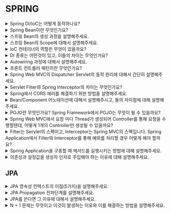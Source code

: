 # SPRING

<details>
<summary>
Spring DI/IoC는 어떻게 동작하나요?
</summary>
</details>

<details>
<summary>
Spring Bean이란 무엇인가요?
</summary>
<hr/>
<br/>
스프링에서는 제어권을 역전하여 객체의 생성을 스프링 프레임 워크에서 담당하게 됩니다. 사용자는 new 생성자를 이용하지 않고 스프링에 의해 관리 당하는 자바 객체를 사용하게 됩니다. 

이 객체를 **스프링 빈(bean)** 이라고 부릅니다. 빈 객체는 스프링 IoC 컨테이너에 의해 초기화, 생성, 소멸 등의 관리를 받고 의존성 주입을 통해 다른 빈이나 스프링 컴포넌트들과 상호작용할 수 있습니다. 이를 통해 느슨한 결합을 가능하게 합니다.


</details>

<details>
<summary>
스프링 Bean의 생성 과정을 설명해주세요.
</summary>
<hr/>
<br/>
스프링 컨테이너는 빈 객체 생성 → 의존 관계 주입 → 초기화 → 소멸 단계의 생명 주기를 가지고 있습니다. 

Bean은 스프링 컨테이너에 의해 생명주기를 관리하며 **빈 초기화방법은 @PostConstruct** 를 **빈 소멸**에서는 **@PreDestroy** (종료 콜백) 를 사용합니다.

생성한 스프링 빈을 등록할 때는 ComponentScan을 이용하거나 @Configuration 의 @Bean 을 사용하여 빈 설정파일에 직접 빈을 등록할 수 있습니다.


</details>

<details>
<summary>
스프링 Bean의 Scope에 대해서 설명해주세요.
</summary>
<hr/>
<br/>

빈스코프란 빈이 존재할 수 있는 범위를 의미합니다. 

각 범위 및 생성 관리 방식에 따라 종류가 나누어 지며 총 여섯가지의 스코프가 있습니다.

- **Singleton** - 기본 스코프로, 각각의 IoC 컨테이너당 Bean 인스턴스 하나만 생성됩니다. 따라서, 요청 시 동일한 인스턴스를 반환하는 것이 특징입니다. 
✨ GOF 패턴의 싱글톤 패턴과는 다른 것
- **Prototype** - 클라이언트가 요청할 때 마다 새로운 Bean 인스턴스가 생성됩니다. 즉, 빈이 다른 빈에 주입되거나 getBean() 메서드를 통해 요청합니다. Stateful Bean(요청이 독립적인 환경)에는 프로토타입 스코프를 사용해야 하고 Stateless Bean(상태 공유가 허용되지 않을 때)에는 싱글톤 스코프를 사용해야 합니다.
    
    [+) 프로토 타입 + 싱글톤 타입](https://docs.spring.io/spring-framework/reference/core/beans/factory-scopes.html#beans-factory-scopes-sing-prot-interaction)
    
- **Web Scope** - 웹 환경에서만 동작하는 형태입니다.
    - request - 각 HTTP 요청이 생성될 때마다 Bean이 생성되고, 해당 요청이 끝날 때 소멸합니다. 각각의 HTTP 요청마다 별도의 빈 인스턴스가 생성되고 관리됩니다.
    - session - Bean은 HTTP 세션당 하나씩 생성되고, 세션 종료시 소멸합니다.
    - application - 서블릿 컨텍스트 당 하나의 Bean 인스턴스를 생성하여 서블릿 컨텍스트와 동일한 생명주기를 가집니다. 이는 전체 웹 애플리케이션에서 동유됩니다.
    - web socket - websoket 세션당 하나의 Bean 인스턴스를 유지합니다.

🔗 https://docs.spring.io/spring-framework/reference/core/beans/factory-scopes.html#beans-factory-scopes-sing-prot-interaction

</details>

<details>
<summary>
IoC 컨테이너의 역할은 무엇이 있을까요?
</summary>
</details>

<details>
<summary>
DI 종류는 어떤것이 있고, 이들의 차이는 무엇인가요?
</summary>
  
</details>

<details>
<summary>
Autowiring 과정에 대해서 설명해주세요.
</summary>  
</details>

<details>
<summary>
프론트 컨트롤러 패턴이란 무엇인가요?
</summary>
<hr/>
<br/>

![image](https://github.com/luminousol/backend-cs-study/assets/130022922/a284382e-64da-46b2-95f2-1025655004dc)


**프론트 컨트롤러 패턴(Front Controller Pattern)** 은 웹 애플리케이션의 디자인 패턴 중 하나로, 중앙의 컨트롤러가 모든 HTTP 요청을 받아서 적합한 컨트롤러에 위임하는 역할을 합니다. 

모든 요청은 먼저 프론트 컨트롤러를 거치게 되므로, 공통 처리 로직(인증, 로깅, 세션 관리 등)을 프론트 컨트롤러에서 수행할 수 있습니다. 

프론트 컨트롤러는 요청을 알맞은 핸들러나 컨트롤러로 전달(디스패치)합니다. 이를 통해 애플리케이션의 **흐름을 중앙에서 관리** 할 수 있습니다.

프론트 컨트롤러는 처리 결과에 따라 적절한 뷰를 선택하고 응답을 구성할 수 있습니다.

모든 요청 처리 중 발생하는 예외를 **중앙에서 관리**하고 적절한 응답을 제공할 수 있습니다.

프론트 컨트롤러 패턴의 예로는 Java의 Spring Framework의 **DispatcherServlet** 이나 Java EE의 **Servlet** 등이 있습니다. 이들은 웹 애플리케이션에서 모든 요청을 초기에 받아들이고 적절한 컨트롤러나 핸들러로 요청을 전달하는 역할을 합니다.


</details>

<details>
<summary>
Spring Web MVC의 Dispatcher Servlet의 동작 원리에 대해서 간단히 설명해주세요.
</summary>
</details>

<details>
<summary>
 Servlet Filter와 Spring Interceptor의 차이는 무엇인가요?
 </summary>

<br/>

![img1 daumcdn (5)](https://github.com/codestates-seb/seb45_main_006/assets/129938243/7955d55e-ae41-414b-8f6b-fb428547f27a)
서블릿 필터란 요청이 들어왓을 때 Dispacher Servlet 에 전달되기 전 또는 후에 URL 패턴에 부가적인 작업을 처리할 수 있는 기능이다.

필터는 웹 Context 등록되고

**요청 → WAS → 필터 1~N → 서블릿 → 컨트롤러** 순으로 처리되고 Filter 인터페이스를 사용하여 구현한다

<pre>
java
public interface Filter {

    public default void init(FilterConfig filterConfig) throws ServletException {}
    

// 이 메서드를 오버라이딩하여 구현
    public void doFilter(ServletRequest request, ServletResponse response,
            FilterChain chain) throws IOException, ServletException;
// 자원 반환
    public default void destroy() {}

}
</pre>

필터는 공통 로깅, 인증, 인가 등 에 사용한다

![img1 daumcdn (7)](https://github.com/codestates-seb/seb45_main_006/assets/129938243/3c15fef4-2bb6-447f-8787-4b4de493c146)

인터셉터는 스프링 MVC 가 제공하는 기능으로 Dispatcher Serlvet와 Controller 호출 전에 호출 된다.
인터셉터는 스프링 Context에 등록되며

**HTTP 요청 -> WAS -> 필터 -> 서블릿 -> 스프링 인터셉터1 ~ N -> 컨트롤러**

순으로 호출되고 HandlerInterceptor로 구현한다.

<pre>
java
public interface HandlerInterceptor 

//  boolean으로 반환되면 계속 진행 false면 멈춤(컨트롤러 호출 전)
    default boolean preHandle(HttpServletRequest request, HttpServletResponse response, Object handler)
	throws Exception {
        return true;
    }
// HaddlerAdaptor 호출 후 실행(컨틀롤러 호출 후)    
    default void postHandle(HttpServletRequest request, HttpServletResponse response,
	Object handler, @Nullable ModelAndView modelAndView) throws Exception {
    }
-> 하위에서 예외가 발생하면 호출하지 않음
-> JSON 형태 데이터를 쓰는 RestController에선 잘 사용안

// 요청이 완료된 후 실행(뷰 렌더링 후 실행)        
    default void afterCompletion(HttpServletRequest request, HttpServletResponse response,
	Object handler, @Nullable Exception ex) throws Exception {
    }
-> 하위에서 예외가 생겨도 반드시 호출
}
</pre>

둘의 차이점
![img1 daumcdn (6)](https://github.com/codestates-seb/seb45_main_006/assets/129938243/1de2c2bb-7192-4f29-9e63-b1b4a433f549)

결론적으로 필터는 특정 요청과 컨트롤러에 관계 없이 전역적으로 처리하는 작업,

웹 어플리케이션 전반적으로 사용되는 기능을 구현할 때 적용하고

인터셉터는 클라이언트의 요청과 관련된 작업에 대해 추가적인 요구사항을 만족해야 할 때 적용한다.
</details>


<details>
<summary>
Spring에서 CORS 에러를 해결하기 위한 방법을 설명해주세요.
</summary>

<br/>

먼저 SOP(Same Origin Policy)란 어떤 출처(Origin)에서 불러온 문서나 스크립트가 다른 출처에서

가져온 리소스와 상호작용하는 것을 제한하는 보안 방식

두 객체의 프로토콜, 호스트, 포트가 모두 일치하면 같은 출처를 가졌다고 말함

HTTP, HTTPS 포트는 생략 가능 / 80과 443

출처(Origin)은 URL에서 프로토콜, 호스트, 포트를 합친 것을 의미

| URL | 결과 | 이유 |
| --- | --- | --- |
| http://example.com/app1/index.htmlhttp://example.com/app2/index.html | 동일 출처 | 프로토콜(http)와 호스트(example.com) 일치 |
| http://Example.com:80  http://example.com | 동일 출처 | HTTP의 기본 포트는 80이므로 생략가능 하기에 동일 출처(대소문자는 동일한 것으로 간주) |
| http://example.com/app1 https://example.com/app2 | 다른 출처 | 서로 프로토콜(http, https)가 다름 |
| http://www.example.com http://myapp.example.com | 다른 출처 | 서로 호스트가 다름 |
| http://example.com http://example.com:8080 | 다른 출처 | 서로 포트가 다름 |

domainA/pg2라는 페이지에서는 이전 페이지인 domainA/pg라는 페이지는 같은 출처이기 때문에

동일한 로그인 정보를 가지고 서비스를 이용할 수 있지만 domainB/pg는 다른 출처이기 때문에

잘못된 결과를 초래할 수 있음

→ 여기서 SOP가 기능을 발휘

1. domainA 에서 요청(domainB)의 출처(Origin)을 확인
2. domainB의 요청이기 때문에 domainA과 다른 출처 즉 cross origin이라 판단
3. domainB의 요청을 받아들이지 않음

만약 다른 출처 리소스가 필요하다면? CORS를 사용

CORS는 다른 출처의 자원을 공유함

추가적인 HTTP 헤더를 사용하여 출처에서 실행 중인 웹 어플리케이션의 **다른 출처**의

선택한 자원에 **접근할 수 있는 권한**을 부여함

![img1 daumcdn (8)](https://github.com/codestates-seb/seb45_main_006/assets/129938243/dffece9f-b311-4d21-8d0b-995e4e96b8dc)
![img1 daumcdn (9)](https://github.com/codestates-seb/seb45_main_006/assets/129938243/4665476c-46ec-42a1-9455-806c22d58b94)

CORS를 해결하기 위해서는

<pre>
java
 @Bean
    CorsConfigurationSource corsConfigurationSource() {
        CorsConfiguration configuration = new CorsConfiguration();
        configuration.setAllowedOrigins(Arrays.asList("URL"));

        UrlBasedCorsConfigurationSource source = new UrlBasedCorsConfigurationSource();
        source.registerCorsConfiguration("/**", configuration);

        return source;
    }
</pre>

이 예시는 스프링시큐리티 인데 CorsConfigurationSource 에 CORS 설정을 하고 빈으로 등록하면 해당 URL에 대한 CORS가 가능해진다.

</details>

<details>
<summary>
Bean/Component 어노테이션에 대해서 설명해주시고, 둘의 차이점에 대해 설명해주세요.
</summary>
</details>

<details>
<summary>
POJO란 무엇인가요? Spring Framework에서 POJO는 무엇이 될 수 있을까요?
</summary>
<hr/>
<br/>

POJO(Plain Old Java Object)란 객체 지향적 원리에 충실하면서 
**환경과 기술에 종속되지 않고 필요에 따라 재활용 가능**한 확장에 제한이 없는 자바 오브젝트를 의미합니다.

SPRING에서는 **도메인과 비즈니스 로직을 수행하는 객체**, DTO, 
컨테이너에 의해 관리되는 오브젝트들, 레포지토리와 DAO 클래스(서비스 클래스)가 POJO의 대상이 될 수 있습니다.

스프링 프레임워크에서는 POJO의 사용으로 개발자들은 비즈니스 로직에 
더욱 집중할 수 있으며 테스트 용이성을 높이고 코드의 유지 보수성 또한 높일 수 있습니다.

</details>

<details>
<summary>
Spring Web MVC에서 요청 마다 Thread가 생성되어 Controller를 통해 요청을 수행할텐데, 어떻게 1개의 Controller만 생성될 수 있을까요?
</summary>
<hr/>
<br/>

스프링 Web MVC 에서 컨트롤러가 하나만 생성되는 이유는 **Bean과 Scope(범위)** 때문입니다.

스프링 프레임워크는 IoC 컨테이너를 통해 애플리케이션의 객체 생명주기와 의존성을 관리하는데 
컨테이너 내에서 객체는 **Bean**으로 정의되며 이 Bean들은 다양한 **Scope**를 가질 수 있습니다.

기본적으로 스프링에서 모든 빈은 **싱글톤 스코프**를 가지는데 컨테이너당 
Bean 인스턴스 하나만 생성되는 것으로 요청 시 동일한 인스턴스를 반환하는 것을 말합니다. 
따라서 하나의 Controller가 정의되면 **하나의 인스턴스만 생성하**고 
이후 모든 요청에 대해 **같은 Controller 인스턴스를 재사용**하게 됩니다.

싱글톤 스코프와 Spring MVC 컨트롤러의 상태를 갖지 않는 특징(멤버 변수가 없거나, 있는 경우에도 읽기 전용 이거나 스레드로부터 안전한 객체를 참조)때문에 
동시에 여러 요청이 처리 되어도 컨트롤러 상태에 대한 경쟁조건이 발생하지 않음을 보장합니다. 
→ S**pring MVC 컨트롤러의 thread-safe 한 설계**로 인해 모든 요청이 동일한 인스턴스를 안전하게 통과할 수 있음

</details>

<details>
<summary>
Filter는 Servlet의 스펙이고, Interceptor는 Spring MVC의 스펙입니다. Spring Application에서 Filter와 Interceptor를 통해 예외를 처리할 경우 어떻게 해야 할까요?
</summary>

<br/>

필터는 DispatcherServlet 외부에 존재하기 스프링의 도움을 받지 못해 예외가 발생했을 때 ErrorController에서 처리해야 한다.

만약 필터에서 MemberNotFoundException이 던져졌다면, 에러가 처리되지 않고 Dispatcher Servlet까지 전달된다. 서블릿은 예외가 핸들링 되기를 기대했지만, 
예외가 그대로 올라와서 예상치 못한 Exception을 만난 상황이다.
-> 따라서 내부에 문제가 있다고 판단하여 500 Status로 응답을 반환한다.
-> 이를 해결하려면 필터에서 다음과 같이 응답(Response) 객체에 예외 처리가 필요하다.

<pre>
java
public class MyFilter implements Filter {

    @Override
    public void doFilter(ServletRequest request, ServletResponse response, FilterChain chain) throws IOException, ServletException {
        HttpServletResponse servletResponse = (HttpServletResponse) response;
        servletResponse.setStatus(HttpServletResponse.SC_NOT_FOUND);
        servletResponse.getWriter().print("Member Not Found");
    }
}
</pre>>
    
인터셉터는 DispatcherServlet 내부에, Spring Context에 존재하기 때문에 @ControllerAdvice, @ExceptionAdvice 등 적용해서 처리할 수 있다.
예
<pre>
java
@RestControllerAdvice
public class GlobalExceptionAdvice {
    @ExceptionHandler
    public ResponseEntity handleBusinessLogicException(BusinessLogicException e) {
        final ErrorResponse response = ErrorResponse.of(e.getExceptionCode());

        return new ResponseEntity<>(response, HttpStatus.valueOf(e.getExceptionCode().getStatus()));
    }
}
</pre>
</details>

<details>
<summary>
Spring Application을 구동할 때 메서드를 실행시키는 방법에 대해 설명해주세요.
</summary>
<hr/>
<br/>

Spring Application을 구동할 때 특정 메서드를 실행하고자 할 때 다양한 방법이 있습니다.

**Command Line Runner & Application Runner**
    
<details>
<summary>
Spring Application이 시작된 후에 특정 코드를 실행하고 싶을 때 사용됩니다. 
두 인터페이스 모두 ‘run’ 메서드를 오버라이드 하여 사용합니다
</summary>

- ApplicationRunner는 ApplicationArguments를 인자로 받아들이는 반면, CommandLineRunner는 Java의 일반적인 String[] args를 인자로 받습니다.
- 컴포넌트로 선언하고 필요한 의존성을 주입하여 사용할 수 있습니다..

<pre>
@Component
public class MyRunner implements CommandLineRunner {

    @Override
    public void run(String... args) {
        // 실행하고 싶은 코드
    }
}
</pre>
</details>

**@EventListener**
<details>
<summary>
ApplicationContext가 초기화되거나 새로고침될 때 발생하는 이벤트를 처리하고 싶을 때 사용됩니다.
</summary>

- 애플리케이션이 완전히 시작된 후에 코드를 실행해야 할 필요가 있을 때 유용합니다.
<pre>
@Component
public class MyStartupRunner {

    @EventListener
    public void onApplicationEvent(ContextRefreshedEvent event) {
        // 실행하고 싶은 코드
    }
}
</pre>

- 이 이벤트는 Spring 애플리케이션이 시작된 후 발행됩니다.
<pre>
@Component
public class MyStartupRunner {

    @EventListener(ApplicationReadyEvent.class)
    public void doSomethingAfterStartup() {
        // 실행하고 싶은 코드
    }
}
</pre>
</details>

**@Scheduled**
<details>
<summary>
@Scheduled 애노테이션을 사용하면, 정해진 시간이나 간격으로 특정 코드를 실행할 수 있습니다.
</summary>

- 주기적으로 실행되어야 하는 코드가 있을 때 유용합니다.
<pre>

@Service
@AllArgsConstructor
public class LicenseNotificationService {
    private final MemberRepository memberRepository;
    private final EmailService emailService;
    @Scheduled(cron = "0 0 15 * * ?")   // 매일 오후 세시에 스케줄러 실행
    public void sendNotificationForUpcomigEvent() throws MessagingException {
        List<Member> members = memberRepository.findAll();
        for (Member member : members) {
            handleMemberNotification(member);
        }
    }
}
</pre>
</details>

**@PostConstruct**
<details>
<summary>
@PostConstruct 애노테이션이 붙은 메서드는 해당 빈 객체의 초기화가 완료된 후에 자동으로 실행됩니다.
</summary>
<pre>
**@Component**
public class JwtTokenizer {
    @Getter
    private int accessTokenExpirationMinutes;
    @PostConstruct
    public void init() {
        this.accessTokenExpirationMinutes = this.originMinutes * 6;
    }
}
</pre>
</details>

**InitializingBean 인터페이스 구현**
<details>
<summary>
InitializingBean 인터페이스를 구현하고 afterPropertiesSet 메서드를 오버라이드하여, 
빈 객체의 프로퍼티 설정이 완료된 후에 실행할 작업을 정의할 수 있습니다.
</summary>
<pre>
@Component
public class MyBean implements InitializingBean {
    @Override
    public void afterPropertiesSet() {
        // 프로퍼티 설정 후 실행할 코드
    }
}
</pre>
</details>

**@Bean의 initMethod**
<details>
<summary>
@Bean 애노테이션을 사용하여 빈을 생성할 때 initMethod 속성을 사용하면, 
해당 빈 객체 생성 시점에 호출할 초기화 메서드를 지정할 수 있습니다.
</summary>
<pre>
@Configuration
public class MyConfiguration {
    @Bean(initMethod = "init")
    public MyBean myBean() {
        return new MyBean();
    }
}

public class MyBean {
    public void init() {
        // 빈 초기화 시 실행할 코드
    }
}
</pre>
</details>
</details>

<details>
<summary>
의존성과 설정값을 생성자 인자로 주입해야 하는 이유에 대해 설명해주세요.
</summary>
</details>

## JPA

<details>
<summary>
JPA 영속성 컨텍스트의 이점(5가지)을 설명해주세요.
</summary>

<br/>

1차 캐시 :
영속성 컨텍스트는 엔티티 객체를 보관해서 동일한 엔티티를 여러 번 조회해야 할 때, 데이터베이스에서 가져오지 않고
1차 캐시에서 가져와서 효율이 좋다

지연 로딩 :
영속성 컨텍스트는 지연 로딩을 지원하여 연관 엔티티를 실제로 필요로 할 때만 DB에서 가져오도록 해서
필요한 쿼리만 실행도록 한다.

변경 감지 :
영속성 컨텍스트에서 스냅샷을 만들고 엔티티의 변경 사항을 감지한다. 만약 변경 사항이
DB로 commit 될 때 스냅샷과 비교하여 update를 알아서 생성하여 반영한다

쓰기 지연 :
트랜잭션을 지원하는 쓰기 지연 SQL 저장소 commit이 되기 전엔 SQL을 모아두고 commit 될 때 한 번에
SQL을 보내어 DB에 접근하는 횟수와 한 테이블이 DB에 접근하는 시간이 줄어 최적화가 할 수 있다.

일관성 유지:
영속성 컨텍스트는 엔티티의 상태를 일관하게 유지한다. 관리하는 모든 엔티티의 상태를 트랜잭션 단위로 일관되게 유지하고, 롤백 기능을 제공하여 데이터베이스와 애플리케이션 간의 일관성을 보장한다.
</details>

<details>
<summary>
JPA Propagation 전파단계를 설명해주세요.
</summary>
</details>

<details>
<summary>
JPA를 쓴다면 그 이유에 대해서 설명해주세요.
</summary>
</details>

<details>
  <summary>
    N + 1 문제는 무엇이고 이것이 발생하는 이유와 이를 해결하는 방법을 설명해주세요.
  </summary>
</details>



